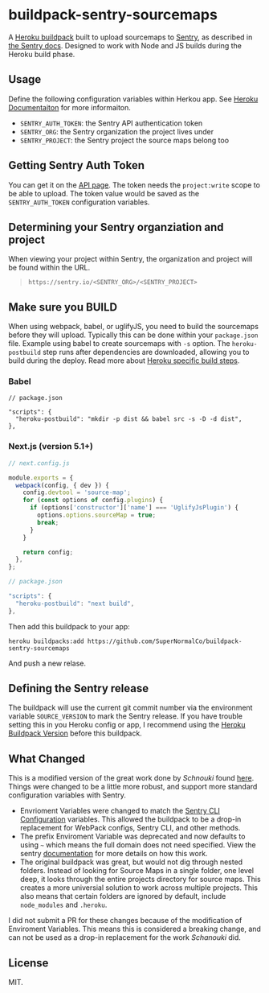 # buildpack-sentry-sourcemaps

A [Heroku buildpack][] built to upload sourcemaps to [Sentry][], as described in [the Sentry docs][docs]. Designed to work with Node and JS builds during the Heroku build phase.

## Usage

Define the following configuration variables within Herkou app. See [Heroku Documentaiton](https://devcenter.heroku.com/articles/config-vars) for more informaiton.

- `SENTRY_AUTH_TOKEN`: the Sentry API authentication token
- `SENTRY_ORG`: the Sentry organization the project lives under
- `SENTRY_PROJECT`: the Sentry project the source maps belong too

## Getting Sentry Auth Token

You can get it on the [API page][]. The token needs the `project:write` scope to be able to upload. The token value would be saved as the `SENTRY_AUTH_TOKEN` configuration variables.
 
## Determining your Sentry organziation and project

When viewing your project within Sentry, the organization and project will be found within the URL.

> `https://sentry.io/<SENTRY_ORG>/<SENTRY_PROJECT>`

## Make sure you BUILD

When using webpack, babel, or uglifyJS, you need to build the sourcemaps before they will upload. Typically this can be done within your `package.json` file. Example using babel to create sourcemaps with `-s` option. The `heroku-postbuild` step runs after dependencies are downloaded, allowing you to build during the deploy. Read more about [Heroku specific build steps](https://devcenter.heroku.com/articles/nodejs-support#heroku-specific-build-steps).

### Babel

```
// package.json

"scripts": {
  "heroku-postbuild": "mkdir -p dist && babel src -s -D -d dist",
},
```

### Next.js (version 5.1+)

```js
// next.config.js

module.exports = {
  webpack(config, { dev }) {
    config.devtool = 'source-map';
    for (const options of config.plugins) {
      if (options['constructor']['name'] === 'UglifyJsPlugin') {
        options.options.sourceMap = true;
        break;
      }
    }

    return config;
  },
};
```

```js
// package.json

"scripts": {
  "heroku-postbuild": "next build",
},
```

Then add this buildpack to your app:

    heroku buildpacks:add https://github.com/SuperNormalCo/buildpack-sentry-sourcemaps

And push a new relase.

## Defining the Sentry release

The buildpack will use the current git commit number via the environment variable `SOURCE_VERSION` to mark the Sentry release. If you have trouble setting this in you Heroku config or app, I recommend using the [Heroku Buildpack Version](https://github.com/ianpurvis/heroku-buildpack-version) before this buildpack.

## What Changed

This is a modified version of the great work done by *Schnouki* found [here](https://github.com/Schnouki/buildpack-sentry-sourcemaps). Things were changed to be a little more robust, and support more standard configuration variables with Sentry.

- Envrioment Variables were changed to match the [Sentry CLI Configuration](https://docs.sentry.io/learn/cli/configuration/) variables. This allowed the buildpack to be a drop-in replacement for WebPack configs, Sentry CLI, and other methods.
- The prefix Enviroment Variable was deprecated and now defaults to using `~` which means the full domain does not need specified. View the sentry [documentation][docs] for more details on how this work.
- The original buildpack was great, but would not dig through nested folders. Instead of looking for Source Maps in a single folder, one level deep, it looks through the entire projects directory for source maps. This creates a more universial solution to work across multiple projects. This also means that certain folders are ignored by default, include `node_modules` and `.heroku`.

I did not submit a PR for these changes because of the modification of Enviroment Variables. This means this is considered a breaking change, and can not be used as a drop-in replacement for the work *Schanouki* did.

## License

MIT.


[Heroku buildpack]: https://devcenter.heroku.com/articles/buildpacks
[Sentry]: https://sentry.io/
[docs]: https://docs.sentry.io/clients/javascript/sourcemaps/
[API page]: https://sentry.io/api/
